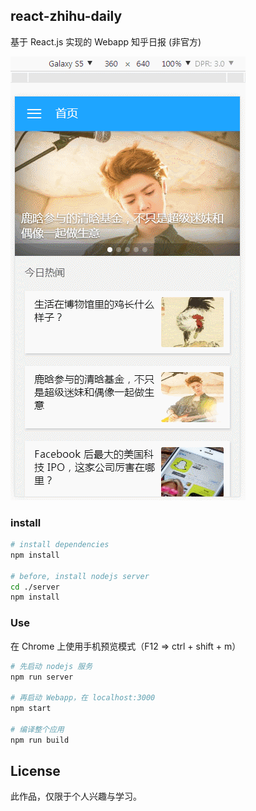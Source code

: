 ## react-zhihu-daily
基于 React.js 实现的 Webapp 知乎日报 (非官方)

![](/resource/demo.gif)

### install

``` bash
# install dependencies
npm install

# before, install nodejs server
cd ./server
npm install
```

### Use
在 Chrome 上使用手机预览模式（F12 => ctrl + shift + m）

```bash
# 先启动 nodejs 服务
npm run server

# 再启动 Webapp，在 localhost:3000
npm start

# 编译整个应用
npm run build
```

## License
此作品，仅限于个人兴趣与学习。
